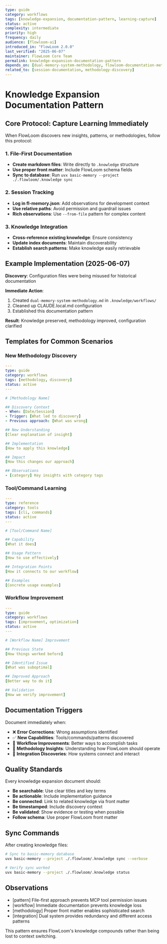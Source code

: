 ```yaml
---
type: guide
category: workflows
tags: [knowledge-expansion, documentation-pattern, learning-capture]
status: active
complexity: intermediate
priority: high
frequency: daily
audience: [flowloom-ai]
introduced_in: "FlowLoom 2.0.0"
last_verified: "2025-06-07"
maintainer: FlowLoom Core Team
permalink: knowledge-expansion-documentation-pattern
depends_on: [dual-memory-system-methodology, flowloom-documentation-methodology]
related_to: [session-documentation, methodology-discovery]
---
```


# Knowledge Expansion Documentation Pattern

## Core Protocol: Capture Learning Immediately

When FlowLoom discovers new insights, patterns, or methodologies, follow this protocol:

### 1. File-First Documentation
- **Create markdown files**: Write directly to `.knowledge` structure
- **Use proper front matter**: Include FlowLoom schema fields
- **Sync to database**: Run `uvx basic-memory --project ./.flowloom/.knowledge sync`

### 2. Session Tracking
- **Log in fl-memory.json**: Add observations for development context
- **Use relative paths**: Avoid permission and guardrail issues
- **Rich observations**: Use `--from-file` pattern for complex content

### 3. Knowledge Integration
- **Cross-reference existing knowledge**: Ensure consistency
- **Update index documents**: Maintain discoverability
- **Establish search patterns**: Make knowledge easily retrievable

## Example Implementation (2025-06-07)

**Discovery**: Configuration files were being misused for historical documentation

**Immediate Action**:
1. Created `dual-memory-system-methodology.md` in `.knowledge/workflows/`
2. Cleaned up CLAUDE.local.md configuration
3. Established this documentation pattern

**Result**: Knowledge preserved, methodology improved, configuration clarified

## Templates for Common Scenarios

### New Methodology Discovery
```yaml
---
type: guide
category: workflows
tags: [methodology, discovery]
status: active
---

# [Methodology Name]

## Discovery Context
- When: [Date/Session]
- Trigger: [What led to discovery]
- Previous approach: [What was wrong]

## New Understanding
[Clear explanation of insight]

## Implementation
[How to apply this knowledge]

## Impact
[How this changes our approach]

## Observations
- [category] Key insights with category tags
```

### Tool/Command Learning
```yaml
---
type: reference
category: tools
tags: [cli, commands]
status: active
---

# [Tool/Command Name]

## Capability
[What it does]

## Usage Pattern
[How to use effectively]

## Integration Points
[How it connects to our workflow]

## Examples
[Concrete usage examples]
```

### Workflow Improvement
```yaml
---
type: guide
category: workflows
tags: [improvement, optimization]
status: active
---

# [Workflow Name] Improvement

## Previous State
[How things worked before]

## Identified Issue
[What was suboptimal]

## Improved Approach
[Better way to do it]

## Validation
[How we verify improvement]
```

## Documentation Triggers

Document immediately when:
- ❌ **Error Corrections**: Wrong assumptions identified
- ✅ **New Capabilities**: Tools/commands/patterns discovered  
- 🔄 **Workflow Improvements**: Better ways to accomplish tasks
- 🧠 **Methodology Insights**: Understanding how FlowLoom should operate
- 🔗 **Integration Discoveries**: How systems connect and interact

## Quality Standards

Every knowledge expansion document should:
- **Be searchable**: Use clear titles and key terms
- **Be actionable**: Include implementation guidance
- **Be connected**: Link to related knowledge via front matter
- **Be timestamped**: Include discovery context
- **Be validated**: Show evidence or testing when possible
- **Follow schema**: Use proper FlowLoom front matter

## Sync Commands

After creating knowledge files:
```bash
# Sync to basic-memory database
uvx basic-memory --project ./.flowloom/.knowledge sync --verbose

# Verify sync worked
uvx basic-memory --project ./.flowloom/.knowledge status
```

## Observations
- [pattern] File-first approach prevents MCP tool permission issues
- [workflow] Immediate documentation prevents knowledge loss
- [methodology] Proper front matter enables sophisticated search
- [integration] Dual system provides redundancy and different access patterns

This pattern ensures FlowLoom's knowledge compounds rather than being lost to context switching.
